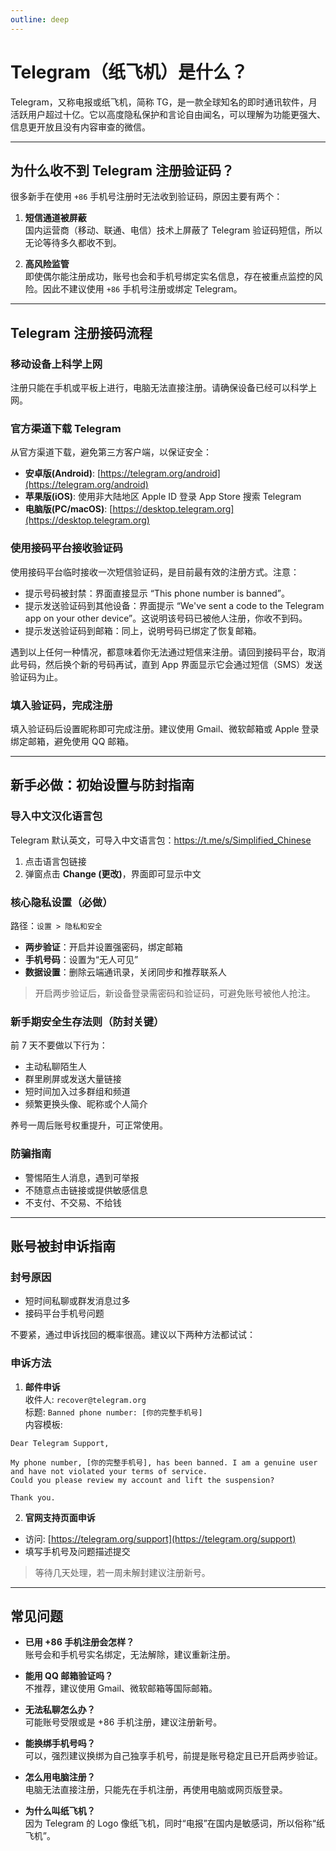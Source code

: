 ```yaml
---
outline: deep
---
```


# Telegram（纸飞机）是什么？

Telegram，又称电报或纸飞机，简称 TG，是一款全球知名的即时通讯软件，月活跃用户超过十亿。它以高度隐私保护和言论自由闻名，可以理解为功能更强大、信息更开放且没有内容审查的微信。

---

## 为什么收不到 Telegram 注册验证码？

很多新手在使用 `+86` 手机号注册时无法收到验证码，原因主要有两个：

1. **短信通道被屏蔽**  
   国内运营商（移动、联通、电信）技术上屏蔽了 Telegram 验证码短信，所以无论等待多久都收不到。

2. **高风险监管**  
   即使偶尔能注册成功，账号也会和手机号绑定实名信息，存在被重点监控的风险。因此不建议使用 `+86` 手机号注册或绑定 Telegram。

---

## Telegram 注册接码流程

### 移动设备上科学上网
注册只能在手机或平板上进行，电脑无法直接注册。请确保设备已经可以科学上网。

### 官方渠道下载 Telegram
从官方渠道下载，避免第三方客户端，以保证安全：

- **安卓版(Android)**: [https://telegram.org/android](https://telegram.org/android)  
- **苹果版(iOS)**: 使用非大陆地区 Apple ID 登录 App Store 搜索 Telegram  
- **电脑版(PC/macOS)**: [https://desktop.telegram.org](https://desktop.telegram.org)

### 使用接码平台接收验证码
使用接码平台临时接收一次短信验证码，是目前最有效的注册方式。注意：

- 提示号码被封禁：界面直接显示 “This phone number is banned”。
- 提示发送验证码到其他设备：界面提示 “We've sent a code to the Telegram app on your other device”。这说明该号码已被他人注册，你收不到码。
- 提示发送验证码到邮箱：同上，说明号码已绑定了恢复邮箱。

遇到以上任何一种情况，都意味着你无法通过短信来注册。请回到接码平台，取消此号码，然后换个新的号码再试，直到 App 界面显示它会通过短信（SMS）发送验证码为止。

### 填入验证码，完成注册
填入验证码后设置昵称即可完成注册。建议使用 Gmail、微软邮箱或 Apple 登录绑定邮箱，避免使用 QQ 邮箱。

---

## 新手必做：初始设置与防封指南

### 导入中文汉化语言包
Telegram 默认英文，可导入中文语言包：https://t.me/s/Simplified_Chinese

1. 点击语言包链接  
2. 弹窗点击 **Change (更改)**，界面即可显示中文

### 核心隐私设置（必做）
路径：`设置 > 隐私和安全`  

- **两步验证**：开启并设置强密码，绑定邮箱  
- **手机号码**：设置为“无人可见”  
- **数据设置**：删除云端通讯录，关闭同步和推荐联系人  

> 开启两步验证后，新设备登录需密码和验证码，可避免账号被他人抢注。

### 新手期安全生存法则（防封关键）
前 7 天不要做以下行为：

- 主动私聊陌生人  
- 群里刷屏或发送大量链接  
- 短时间加入过多群组和频道  
- 频繁更换头像、昵称或个人简介  

养号一周后账号权重提升，可正常使用。

### 防骗指南
- 警惕陌生人消息，遇到可举报  
- 不随意点击链接或提供敏感信息  
- 不支付、不交易、不给钱  

---

## 账号被封申诉指南

### 封号原因
- 短时间私聊或群发消息过多  
- 接码平台手机号问题  

不要紧，通过申诉找回的概率很高。建议以下两种方法都试试：

### 申诉方法

1. **邮件申诉**  
   收件人: `recover@telegram.org`  
   标题: `Banned phone number: [你的完整手机号]`  
   内容模板:

```
Dear Telegram Support,

My phone number, [你的完整手机号], has been banned. I am a genuine user and have not violated your terms of service.
Could you please review my account and lift the suspension?

Thank you.
```


2. **官网支持页面申诉**  
- 访问: [https://telegram.org/support](https://telegram.org/support)  
- 填写手机号及问题描述提交  

> 等待几天处理，若一周未解封建议注册新号。

---

## 常见问题

- **已用 +86 手机注册会怎样？**  
账号会和手机号实名绑定，无法解除，建议重新注册。

- **能用 QQ 邮箱验证吗？**  
不推荐，建议使用 Gmail、微软邮箱等国际邮箱。

- **无法私聊怎么办？**  
可能账号受限或是 +86 手机注册，建议注册新号。

- **能换绑手机号吗？**  
可以，强烈建议换绑为自己独享手机号，前提是账号稳定且已开启两步验证。

- **怎么用电脑注册？**  
电脑无法直接注册，只能先在手机注册，再使用电脑或网页版登录。

- **为什么叫纸飞机？**  
因为 Telegram 的 Logo 像纸飞机，同时“电报”在国内是敏感词，所以俗称“纸飞机”。
